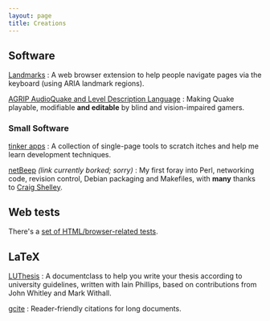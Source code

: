 ```yaml
---
layout: page
title: Creations
---
```


## Software

[Landmarks](http://matatk.agrip.org.uk/landmarks/)
: A web browser extension to help people navigate pages via the keyboard (using ARIA landmark regions).

[AGRIP AudioQuake and Level Description Language](http://agrip.org.uk)
: Making Quake playable, modifiable **and editable** by blind and vision-impaired gamers.

### Small Software

[tinker apps](http://matatk.github.com/tinker/)
: A collection of single-page tools to scratch itches and help me learn development techniques.

[netBeep](http://netbeep.agrip.org.uk) *(link currently borked; sorry)*
: My first foray into Perl, networking code, revision control, Debian packaging and Makefiles, with **many** thanks to [Craig Shelley](http://www.microtron.org.uk).

## Web tests

There's a [set of HTML/browser-related tests](/tests).

## LaTeX

[LUThesis](http://luthesis.blogspot.com/)
: A documentclass to help you write your thesis according to university guidelines, written with Iain Phillips, based on contributions from John Whitley and Mark Withall.

[gcite](http://www.ctan.org/pkg/gcite)
: Reader-friendly citations for long documents.
